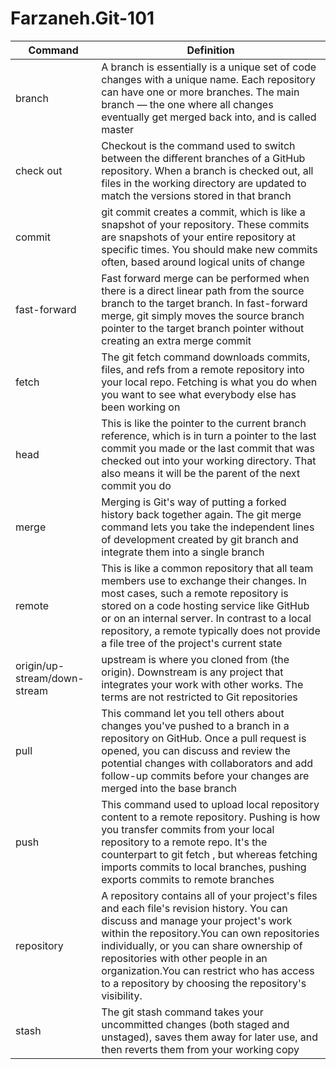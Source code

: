 # Farzaneh.Git-101
| Command | Definition |
| --- | --- |
| branch | A branch is essentially is a unique set of code changes with a unique name. Each repository can have one or more branches. The main branch — the one where all changes eventually get merged back into, and is called master |
| check out | Checkout is the command used to switch between the different branches of a GitHub repository. When a branch is checked out, all files in the working directory are updated to match the versions stored in that branch |
| commit | git commit creates a commit, which is like a snapshot of your repository. These commits are snapshots of your entire repository at specific times. You should make new commits often, based around logical units of change|
| fast-forward | Fast forward merge can be performed when there is a direct linear path from the source branch to the target branch. In fast-forward merge, git simply moves the source branch pointer to the target branch pointer without creating an extra merge commit |
| fetch | The git fetch command downloads commits, files, and refs from a remote repository into your local repo. Fetching is what you do when you want to see what everybody else has been working on |
| head | This is like the pointer to the current branch reference, which is in turn a pointer to the last commit you made or the last commit that was checked out into your working directory. That also means it will be the parent of the next commit you do |
| merge | Merging is Git's way of putting a forked history back together again. The git merge command lets you take the independent lines of development created by git branch and integrate them into a single branch |
| remote | This is like a common repository that all team members use to exchange their changes. In most cases, such a remote repository is stored on a code hosting service like GitHub or on an internal server. In contrast to a local repository, a remote typically does not provide a file tree of the project's current state |
| origin/up-stream/down-stream | upstream is where you cloned from (the origin). Downstream is any project that integrates your work with other works. The terms are not restricted to Git repositories |
| pull | This command let you tell others about changes you've pushed to a branch in a repository on GitHub. Once a pull request is opened, you can discuss and review the potential changes with collaborators and add follow-up commits before your changes are merged into the base branch |
| push | This command used to upload local repository content to a remote repository. Pushing is how you transfer commits from your local repository to a remote repo. It's the counterpart to git fetch , but whereas fetching imports commits to local branches, pushing exports commits to remote branches |
| repository | A repository contains all of your project's files and each file's revision history. You can discuss and manage your project's work within the repository.You can own repositories individually, or you can share ownership of repositories with other people in an organization.You can restrict who has access to a repository by choosing the repository's visibility. |
| stash | The git stash command takes your uncommitted changes (both staged and unstaged), saves them away for later use, and then reverts them from your working copy |
